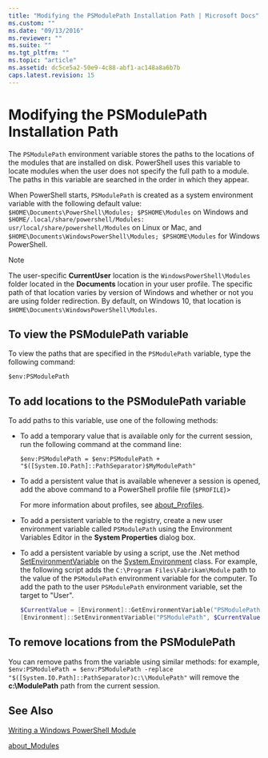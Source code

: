 ```yaml
---
title: "Modifying the PSModulePath Installation Path | Microsoft Docs"
ms.custom: ""
ms.date: "09/13/2016"
ms.reviewer: ""
ms.suite: ""
ms.tgt_pltfrm: ""
ms.topic: "article"
ms.assetid: dc5ce5a2-50e9-4c88-abf1-ac148a8a6b7b
caps.latest.revision: 15
---
```

# Modifying the PSModulePath Installation Path

The `PSModulePath` environment variable stores the paths to the locations of the modules that are
installed on disk. PowerShell uses this variable to locate modules when the user does not specify
the full path to a module. The paths in this variable are searched in the order in which they
appear.

When PowerShell starts, `PSModulePath` is created as a system environment variable with the
following default value: `$HOME\Documents\PowerShell\Modules; $PSHOME\Modules` on Windows and
`$HOME/.local/share/powershell/Modules: usr/local/share/powershell/Modules` on Linux or Mac, and
`$HOME\Documents\WindowsPowerShell\Modules; $PSHOME\Modules` for Windows PowerShell.

> [!NOTE]
> The user-specific **CurrentUser** location is the `WindowsPowerShell\Modules` folder located in
> the **Documents** location in your user profile. The specific path of that location varies by
> version of Windows and whether or not you are using folder redirection. By default, on Windows 10,
> that location is `$HOME\Documents\WindowsPowerShell\Modules`.

## To view the PSModulePath variable

To view the paths that are specified in the `PSModulePath` variable, type the following command:

`$env:PSModulePath`

## To add locations to the PSModulePath variable

To add paths to this variable, use one of the following methods:

- To add a temporary value that is available only for the current session, run the following command
  at the command line:

  `$env:PSModulePath = $env:PSModulePath + "$([System.IO.Path]::PathSeparator)$MyModulePath"`

- To add a persistent value that is available whenever a session is opened, add the above command to
  a PowerShell profile file (`$PROFILE`)>

  For more information about profiles, see [about_Profiles](/powershell/module/microsoft.powershell.core/about/about_profiles).

- To add a persistent variable to the registry, create a new user environment variable called
  `PSModulePath` using the Environment Variables Editor in the **System Properties** dialog box.

- To add a persistent variable by using a script, use the .Net method [SetEnvironmentVariable](https://docs.microsoft.com/dotnet/api/system.environment.setenvironmentvariable)
  on the [System.Environment](https://docs.microsoft.com/dotnet/api/system.environment) class. For
  example, the following script adds the `C:\Program Files\Fabrikam\Module` path to the value of the
  `PSModulePath` environment variable for the computer. To add the path to the user `PSModulePath`
  environment variable, set the target to "User".

  ```powershell
  $CurrentValue = [Environment]::GetEnvironmentVariable("PSModulePath", "Machine")
  [Environment]::SetEnvironmentVariable("PSModulePath", $CurrentValue + [System.IO.Path]::PathSeparator + "C:\Program Files\Fabrikam\Modules", "Machine")

  ```

## To remove locations from the PSModulePath

You can remove paths from the variable using similar methods: for example, `$env:PSModulePath = $env:PSModulePath -replace "$([System.IO.Path]::PathSeparator)c:\\ModulePath"`
will remove the **c:\ModulePath** path from the current session.

## See Also

[Writing a Windows PowerShell Module](./writing-a-windows-powershell-module.md)

[about_Modules](../../../7.0/Microsoft.PowerShell.Core/About/about_modules.md)

